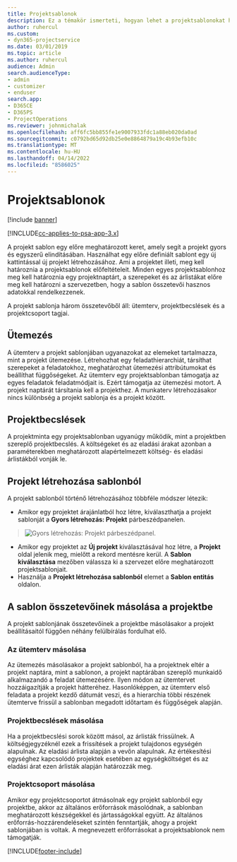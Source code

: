 ```yaml
---
title: Projektsablonok
description: Ez a témakör ismerteti, hogyan lehet a projektsablonokat használni a gyors projektbeállításhoz.
author: ruhercul
ms.custom:
- dyn365-projectservice
ms.date: 03/01/2019
ms.topic: article
ms.author: ruhercul
audience: Admin
search.audienceType:
- admin
- customizer
- enduser
search.app:
- D365CE
- D365PS
- ProjectOperations
ms.reviewer: johnmichalak
ms.openlocfilehash: aff6fc5bb855fe1e9007933fdc1a88eb020da0ad
ms.sourcegitcommit: c0792bd65d92db25e0e8864879a19c4b93efb10c
ms.translationtype: MT
ms.contentlocale: hu-HU
ms.lasthandoff: 04/14/2022
ms.locfileid: "8586025"
---
```

# <a name="project-templates"></a>Projektsablonok 

[!include [banner](../includes/psa-now-project-operations.md)]

[!INCLUDE[cc-applies-to-psa-app-3.x](../includes/cc-applies-to-psa-app-3x.md)]

A projekt sablon egy előre meghatározott keret, amely segít a projekt gyors és egyszerű elindításában. Használhat egy előre definiált sablont egy új kattintással új projekt létrehozásához. Ami a projektet illeti, meg kell határoznia a projektsablonok előfeltételeit. Minden egyes projektsablonhoz meg kell határoznia egy projektnaptárt, a szerepeket és az árlistákat előre meg kell határozni a szervezetben, hogy a sablon összetevői hasznos adatokkal rendelkezzenek.

A projekt sablonja három összetevőből áll: ütemterv, projektbecslések és a projektcsoport tagjai.

## <a name="schedule"></a>Ütemezés

A ütemterv a projekt sablonjában ugyanazokat az elemeket tartalmazza, mint a projekt ütemezése. Létrehozhat egy feladathierarchiát, társíthat szerepeket a feladatokhoz, meghatározhat ütemezési attribútumokat és beállíthat függőségeket. Az ütemterv egy projektsablonban támogatja az egyes feladatok feladatmódjait is. Ezért támogatja az ütemezési motort. A projekt naptárát társítania kell a projekthez. A munkaterv létrehozásakor nincs különbség a projekt sablonja és a projekt között.

## <a name="project-estimates"></a>Projektbecslések

A projektminta egy projektsablonban ugyanúgy működik, mint a projektben szereplő projektbecslés. A költségeket és az eladási árakat azonban a paraméterekben meghatározott alapértelmezett költség- és eladási árlistákból vonják le.

## <a name="creating-a-project-from-a-template"></a>Projekt létrehozása sablonból
 
A projekt sablonból történő létrehozásához többféle módszer létezik:

- Amikor egy projektet árajánlatból hoz létre, kiválaszthatja a projekt sablonját a **Gyors létrehozás: Projekt** párbeszédpanelen.

> ![Gyors létrehozás: Projekt párbeszédpanel.](media/project-11.png)

- Amikor egy projektet az **Új projekt** kiválasztásával hoz létre, a **Projekt** oldal jelenik meg, mielőtt a rekord mentésre kerül. A **Sablon kiválasztása** mezőben válassza ki a szervezet előre meghatározott projektsablonjait.
- Használja a **Projekt létrehozása sablonból** elemet a **Sablon entitás** oldalon.

## <a name="copying-components-of-template-to-project"></a>A sablon összetevőinek másolása a projektbe

A projekt sablonjának összetevőinek a projektbe másolásakor a projekt beállításaitól függően néhány felülbírálás fordulhat elő.

### <a name="copying-the-schedule"></a>Az ütemterv másolása

Az ütemezés másolásakor a projekt sablonból, ha a projektnek eltér a projekt naptára, mint a sablonon, a projekt naptárában szereplő munkaidő alkalmazandó a feladat ütemezésére. Ilyen módon az ütemtervet hozzáigazítják a projekt hátteréhez. Hasonlóképpen, az ütemterv első feladata a projekt kezdő dátumát veszi, és a hierarchia többi részének ütemterve frissül a sablonban megadott időtartam és függőségek alapján. 

### <a name="copying-project-estimates"></a>Projektbecslések másolása 

Ha a projektbecslési sorok között másol, az árlisták frissülnek. A költségjegyzéknél ezek a frissítések a projekt tulajdonos egységén alapulnak. Az eladási árlista alapján a vevőn alapulnak. Az értékesítési egységhez kapcsolódó projektek esetében az egységköltséget és az eladási árat ezen árlisták alapján határozzák meg.

### <a name="copying-a-project-team"></a>Projektcsoport másolása

Amikor egy projektcsoportot átmásolnak egy projekt sablonból egy projektbe, akkor az általános erőforrások másolódnak, a sablonban meghatározott készségekkel és jártasságokkal együtt. Az általános erőforrás-hozzárendeléseket szintén fenntartják, ahogy a projekt sablonjában is voltak. A megnevezett erőforrásokat a projektsablonok nem támogatják.


[!INCLUDE[footer-include](../includes/footer-banner.md)]
